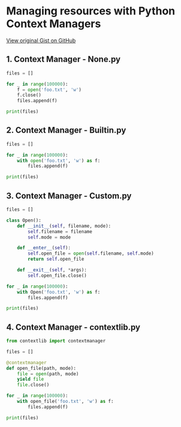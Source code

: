 # Managing resources with Python Context Managers

[View original Gist on GitHub](https://gist.github.com/Integralist/7f0efad70f8e65b69f463bac4cf5cf56)

## 1. Context Manager - None.py

```python
files = []

for _ in range(100000):
    f = open('foo.txt', 'w')
    f.close()
    files.append(f)

print(files)
```

## 2. Context Manager - Builtin.py

```python
files = []

for _ in range(100000):
    with open('foo.txt', 'w') as f:
        files.append(f)

print(files)
```

## 3. Context Manager - Custom.py

```python
files = []

class Open():
    def __init__(self, filename, mode):
        self.filename = filename
        self.mode = mode

    def __enter__(self):
        self.open_file = open(self.filename, self.mode)
        return self.open_file

    def __exit__(self, *args):
        self.open_file.close()

for _ in range(100000):
    with Open('foo.txt', 'w') as f:
        files.append(f)

print(files)
```

## 4. Context Manager - contextlib.py

```python
from contextlib import contextmanager

files = []

@contextmanager
def open_file(path, mode):
    file = open(path, mode)
    yield file
    file.close()

for _ in range(100000):
    with open_file('foo.txt', 'w') as f:
        files.append(f)

print(files)
```

